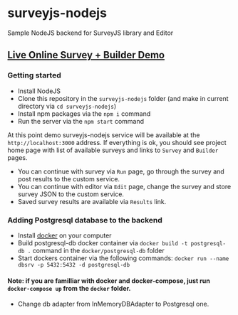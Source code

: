 # surveyjs-nodejs
Sample NodeJS backend for SurveyJS library and Editor

## [Live Online Survey + Builder Demo](https://surveyjs-nodejs.herokuapp.com/)


### Getting started
- Install NodeJS
- Clone this repository in the `surveyjs-nodejs` folder (and make in current directory via `cd surveyjs-nodejs`)
- Install npm packages via the `npm i` command
- Run the server via the `npm start` command

At this point demo surveyjs-nodejs service will be available at the `http://localhost:3000` address.
If everything is ok, you should see project home page with list of available surveys and links to `Survey` and `Builder` pages.
- You can continue with survey via `Run` page, go through the survey and post results to the custom service.
- You can continue with editor via `Edit` page, change the survey and store survey JSON to the custom service.
- Saved survey results are available via `Results` link.


### Adding Postgresql database to the backend
- Install [docker](https://www.docker.com/) on your computer
- Build postgresql-db docker container via `docker build -t postgresql-db .` command in the `docker/postgresql-db` folder
- Start dockers container via the following commands:
`docker run --name dbsrv -p 5432:5432 -d postgresql-db`
#### Note: if you are familliar with docker and docker-compose, just run `docker-compose up` from the `docker` folder.
- Change db adapter from InMemoryDBAdapter to Postgresql one.
